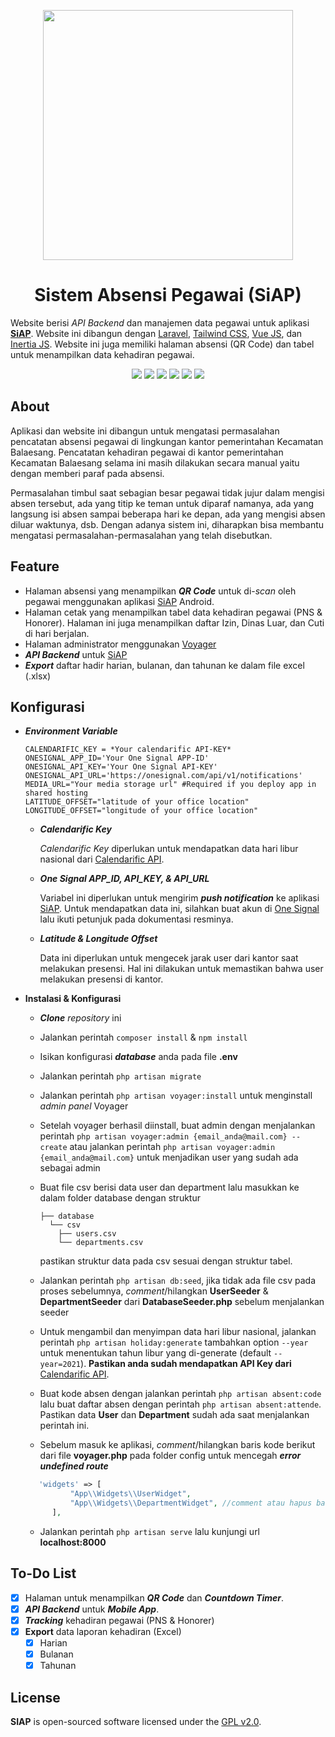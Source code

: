 <p align="center"><img src="https://i.ibb.co/X2tG5vD/logo-siap.png" width="400"></p>

<h1 align="center">
Sistem Absensi Pegawai (SiAP)
</h1>

Website berisi *API Backend* dan manajemen data pegawai untuk aplikasi **[SiAP](https://github.com/ryanaidilp/sistem_absensi_pegawai_app)**. Website ini dibangun dengan [Laravel](https://laravel.com), [Tailwind CSS](https://tailwindcss.com/), [Vue JS](https://vuejs.org), dan [Inertia JS](https://inertiajs.com). Website ini juga memiliki halaman absensi (QR Code) dan tabel untuk menampilkan data kehadiran pegawai.

<p align="center">
<img src="https://i.ibb.co/ZVyHrMh/screely-1611734499039.png"/>
<img src="https://i.ibb.co/3vMYDqg/screely-1612410329484.png"/>
<img src="https://i.ibb.co/dmDLn5J/screely-1612410516708.png"/>
<img src="https://i.ibb.co/6ZbqRDY/screely-1612410549780.png"/>
<img src="https://i.ibb.co/BGrbd4D/screely-1612410576769.png"/>
<img src="https://i.ibb.co/6vTB6zc/screely-1612410606804.png"/>
</p>

## About

Aplikasi dan website ini dibangun untuk mengatasi permasalahan pencatatan absensi pegawai di lingkungan kantor pemerintahan Kecamatan Balaesang. Pencatatan kehadiran pegawai di kantor pemerintahan Kecamatan Balaesang selama ini masih dilakukan secara manual yaitu dengan memberi paraf pada absensi.

Permasalahan timbul saat sebagian besar pegawai tidak jujur dalam mengisi absen tersebut, ada yang titip ke teman untuk diparaf namanya, ada yang langsung isi absen sampai beberapa hari ke depan, ada yang mengisi absen diluar waktunya, dsb. Dengan adanya sistem ini, diharapkan bisa membantu mengatasi permasalahan-permasalahan yang telah disebutkan.

## Feature

* Halaman absensi yang menampilkan ***QR Code*** untuk di-*scan* oleh pegawai menggunakan aplikasi [SiAP](https://play.google.com/store/apps/details?id=com.banuacoders.siap) Android.
* Halaman cetak yang menampilkan tabel data kehadiran pegawai (PNS & Honorer). Halaman ini juga menampilkan daftar Izin, Dinas Luar, dan Cuti di hari berjalan.
* Halaman administrator menggunakan [Voyager](https://voyager.devdojo.com/)
* ***API Backend*** untuk [SiAP](https://play.google.com/store/apps/details?id=com.banuacoders.siap)
* ***Export*** daftar hadir harian, bulanan, dan tahunan ke dalam file excel (.xlsx)

## Konfigurasi

* ***Environment Variable***

    ```dotenv
    CALENDARIFIC_KEY = *Your calendarific API-KEY*
    ONESIGNAL_APP_ID='Your One Signal APP-ID'
    ONESIGNAL_API_KEY='Your One Signal API-KEY'
    ONESIGNAL_API_URL='https://onesignal.com/api/v1/notifications'
    MEDIA_URL="Your media storage url" #Required if you deploy app in shared hosting
    LATITUDE_OFFSET="latitude of your office location"
    LONGITUDE_OFFSET="longitude of your office location"
    ```

  * ***Calendarific Key***

    *Calendarific Key* diperlukan untuk mendapatkan data hari libur nasional dari [Calendarific API](https://calendarific.com/).

  * ***One Signal APP_ID, API_KEY, & API_URL***

    Variabel ini diperlukan untuk mengirim ***push notification*** ke aplikasi [SiAP](https://play.google.com/store/apps/details?id=com.banuacoders.siap). Untuk mendapatkan data ini, silahkan buat akun di [One Signal](https://app.onesignal.com) lalu ikuti petunjuk pada dokumentasi resminya.

  * ***Latitude & Longitude Offset***

    Data ini diperlukan untuk mengecek jarak user dari kantor saat melakukan presensi. Hal ini dilakukan untuk memastikan bahwa user melakukan presensi di kantor.

* **Instalasi & Konfigurasi**
  * ***Clone*** *repository* ini
  * Jalankan perintah `composer install` & `npm install`
  * Isikan konfigurasi ***database*** anda pada file **.env**
  * Jalankan perintah `php artisan migrate`
  * Jalankan perintah `php artisan voyager:install` untuk menginstall *admin panel* Voyager
  * Setelah voyager berhasil diinstall, buat admin dengan menjalankan perintah `php artisan voyager:admin {email_anda@mail.com} --create` atau jalankan perintah `php artisan voyager:admin {email_anda@mail.com}` untuk menjadikan user yang sudah ada sebagai admin
  * Buat file csv berisi data user dan department lalu masukkan ke dalam folder database dengan struktur

    ```directory
    ├── database
      └── csv
        ├── users.csv
        └── departments.csv
    ```

    pastikan struktur data pada csv sesuai dengan struktur tabel.

  * Jalankan perintah `php artisan db:seed`, jika tidak ada file csv pada proses sebelumnya, *comment*/hilangkan **UserSeeder** & **DepartmentSeeder** dari **DatabaseSeeder.php** sebelum menjalankan seeder
  * Untuk mengambil dan menyimpan data hari libur nasional, jalankan perintah  `php artisan holiday:generate` tambahkan option  `--year` untuk menentukan tahun libur yang di-generate (default  `--year=2021`). **Pastikan anda sudah mendapatkan API Key dari** [Calendarific API](https://calendarific.com/).
  * Buat kode absen dengan jalankan perintah `php artisan absent:code` lalu buat daftar absen dengan perintah `php artisan absent:attende`. Pastikan data **User** dan **Department** sudah ada saat menjalankan perintah ini.
  * Sebelum masuk ke aplikasi, *comment*/hilangkan baris kode berikut dari file **voyager.php** pada folder config untuk mencegah ***error undefined route***
  
  ```php
     'widgets' => [
            "App\\Widgets\\UserWidget",
            "App\\Widgets\\DepartmentWidget", //comment atau hapus baris ini
        ],
    ```

  * Jalankan perintah `php artisan serve` lalu kunjungi url **localhost:8000**

## To-Do List

* [x] Halaman untuk menampilkan ***QR Code*** dan ***Countdown Timer***.
* [x] ***API Backend*** untuk ***Mobile App***.
* [x] ***Tracking*** kehadiran pegawai (PNS & Honorer)
* [x] **Export** data laporan kehadiran (Excel)
  * [x] Harian
  * [x] Bulanan
  * [x] Tahunan

## License

**SIAP** is open-sourced software licensed under the [GPL v2.0](https://www.gnu.org/licenses/gpl-2.0.html).
